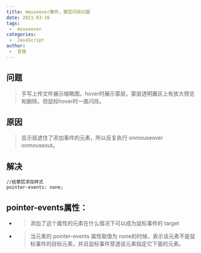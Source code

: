 ```yaml
---
title: mouseover事件，蒙层闪烁问题
date: 2021-03-16
tags:
 -  mouseover
categories:
 -  JavaScript
author:
 -  言梧
---
```


## 问题
> 手写上传文件展示缩略图，hover时展示蒙层，蒙层透明置灰上有放大预览和删除。但鼠标hover时一直闪烁。

## 原因
> 显示层遮住了添加事件的元素，所以反复执行 onmouseover onmouseout。

## 解决

```
//给蒙层添加样式
pointer-events: none;
```

## pointer-events属性：
- > 添加了这个属性的元素在什么情况下可以成为鼠标事件的 target
- > 当元素的 pointer-events 属性取值为 none的时候，表示该元素不是鼠标事件的目标元素，并且鼠标事件穿透该元素指定它下面的元素。